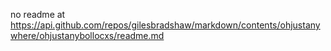 no readme at https://api.github.com/repos/gilesbradshaw/markdown/contents/ohjustanywhere/ohjustanybollocxs/readme.md